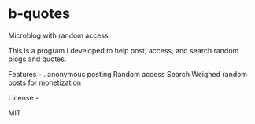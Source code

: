 # b-quotes
Microblog with random access

This is a program I developed to help post, access, and search random blogs and quotes.

Features - 
. anonymous posting
  Random access
  Search
  Weighed random posts for monetization


License -

MIT
